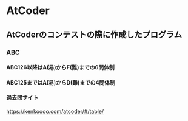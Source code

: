 # AtCoder
## AtCoderのコンテストの際に作成したプログラム


### ABC
#### ABC126以降はA(易)からF(難)までの6問体制
#### ABC125まではA(易)からD(難)までの4問体制




#### 過去問サイト
https://kenkoooo.com/atcoder/#/table/
